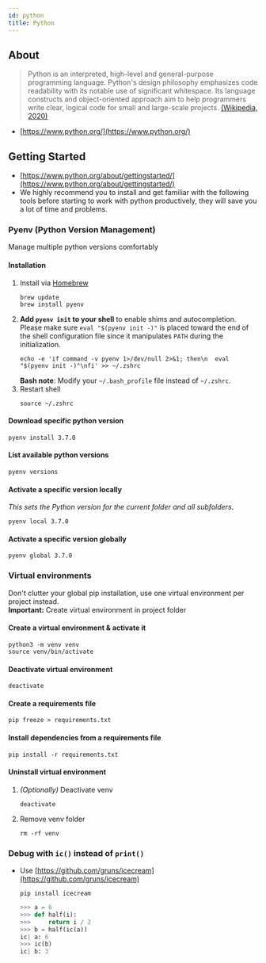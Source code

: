 ```yaml
---
id: python
title: Python
---
```


## About

> Python is an interpreted, high-level and general-purpose programming language. Python's design philosophy emphasizes code readability with its notable use of significant whitespace. Its language constructs and object-oriented approach aim to help programmers write clear, logical code for small and large-scale projects.
> [(Wikipedia, 2020)](<https://en.wikipedia.org/wiki/Python_(programming_language)>)

- [https://www.python.org/](https://www.python.org/)

## Getting Started

- [https://www.python.org/about/gettingstarted/](https://www.python.org/about/gettingstarted/)
- We highly recommend you to install and get familiar with the following tools before starting to work with python productively, they will save you a lot of time and problems.

### Pyenv (Python Version Management)

Manage multiple python versions comfortably

#### Installation

1. Install via [Homebrew](https://brew.sh)
   ```shell
   brew update
   brew install pyenv
   ```
2. **Add `pyenv init` to your shell** to enable shims and autocompletion.
   Please make sure `eval "$(pyenv init -)"` is placed toward the end of the shell
   configuration file since it manipulates `PATH` during the initialization.
   ```shell
   echo -e 'if command -v pyenv 1>/dev/null 2>&1; then\n  eval "$(pyenv init -)"\nfi' >> ~/.zshrc
   ```
   **Bash note**: Modify your `~/.bash_profile` file instead of `~/.zshrc`.
3. Restart shell
   ```shell
   source ~/.zshrc
   ```

#### Download specific python version

```shell
pyenv install 3.7.0
```

#### List available python versions

```shell
pyenv versions
```

#### Activate a specific version locally

_This sets the Python version for the current folder and all subfolders._

```shell
pyenv local 3.7.0
```

#### Activate a specific version globally

```shell
pyenv global 3.7.0
```

### Virtual environments

Don't clutter your global pip installation, use one virtual environment per project instead. \
**Important:** Create virtual environment in project folder

#### Create a virtual environment & activate it

```shell
python3 -m venv venv
source venv/bin/activate
```

#### Deactivate virtual environment

```shell
deactivate
```

#### Create a requirements file

```shell
pip freeze > requirements.txt
```

#### Install dependencies from a requirements file

```shell
pip install -r requirements.txt
```

#### Uninstall virtual environment

1. _(Optionally)_ Deactivate venv
   ```shell
   deactivate
   ```
2. Remove venv folder
   ```shell
   rm -rf venv
   ```

### Debug with `ic()` instead of `print()`

- Use [https://github.com/gruns/icecream](https://github.com/gruns/icecream)
  ```shell
  pip install icecream
  ```
  ```python
  >>> a = 6
  >>> def half(i):
  >>>     return i / 2
  >>> b = half(ic(a))
  ic| a: 6
  >>> ic(b)
  ic| b: 3
  ```
